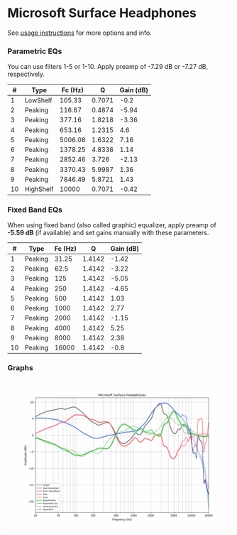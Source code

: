 # Microsoft Surface Headphones
See [usage instructions](https://github.com/jaakkopasanen/AutoEq#usage) for more options and info.

### Parametric EQs
You can use filters 1-5 or 1-10. Apply preamp of -7.29 dB or -7.27 dB, respectively.

|   # | Type      |   Fc (Hz) |      Q |   Gain (dB) |
|-----|-----------|-----------|--------|-------------|
|   1 | LowShelf  |    105.33 | 0.7071 |       -0.2  |
|   2 | Peaking   |    116.67 | 0.4874 |       -5.94 |
|   3 | Peaking   |    377.16 | 1.8218 |       -3.36 |
|   4 | Peaking   |    653.16 | 1.2315 |        4.6  |
|   5 | Peaking   |   5006.08 | 1.6322 |        7.16 |
|   6 | Peaking   |   1378.25 | 4.8336 |        1.14 |
|   7 | Peaking   |   2852.46 | 3.726  |       -2.13 |
|   8 | Peaking   |   3370.43 | 5.9987 |        1.36 |
|   9 | Peaking   |   7846.49 | 5.8721 |        1.43 |
|  10 | HighShelf |  10000    | 0.7071 |       -0.42 |

### Fixed Band EQs
When using fixed band (also called graphic) equalizer, apply preamp of **-5.59 dB** (if available) and set gains manually with these parameters.

|   # | Type    |   Fc (Hz) |      Q |   Gain (dB) |
|-----|---------|-----------|--------|-------------|
|   1 | Peaking |     31.25 | 1.4142 |       -1.42 |
|   2 | Peaking |     62.5  | 1.4142 |       -3.22 |
|   3 | Peaking |    125    | 1.4142 |       -5.05 |
|   4 | Peaking |    250    | 1.4142 |       -4.65 |
|   5 | Peaking |    500    | 1.4142 |        1.03 |
|   6 | Peaking |   1000    | 1.4142 |        2.77 |
|   7 | Peaking |   2000    | 1.4142 |       -1.15 |
|   8 | Peaking |   4000    | 1.4142 |        5.25 |
|   9 | Peaking |   8000    | 1.4142 |        2.38 |
|  10 | Peaking |  16000    | 1.4142 |       -0.8  |

### Graphs
![](./Microsoft%20Surface%20Headphones.png)
